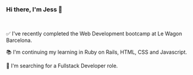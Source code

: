 ### Hi there, I'm Jess 👋 

<br>

:white_check_mark: I've recently completed the Web Development bootcamp at Le Wagon Barcelona. 

:books: I'm continuing my learning in Ruby on Rails, HTML, CSS and Javascript. 

:mag_right: I'm searching for a Fullstack Developer role. 

<!--
**jpates2/jpates2** is a ✨ _special_ ✨ repository because its `README.md` (this file) appears on your GitHub profile.

Here are some ideas to get you started:

- 🔭 I’m currently working on ...
- 🌱 I’m currently learning ...
- 👯 I’m looking to collaborate on ...
- 🤔 I’m looking for help with ...
- 💬 Ask me about ...
- 📫 How to reach me: ...
- 😄 Pronouns: ...
- ⚡ Fun fact: ...
-->
